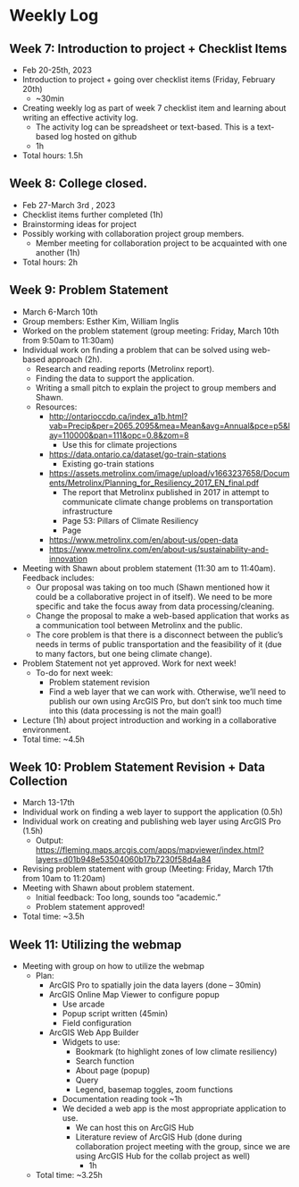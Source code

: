 # Weekly Log
## Week 7: Introduction to project + Checklist Items
- Feb 20-25th, 2023
- Introduction to project + going over checklist items (Friday, February 20th) 
  - ~30min 
- Creating weekly log as part of week 7 checklist item and learning about writing an effective activity log. 
  - The activity log can be spreadsheet or text-based. This is a text-based log hosted on github
  - 1h
- Total hours: 1.5h 
## Week 8: College closed. 
- Feb 27-March 3rd , 2023
- Checklist items further completed (1h) 
- Brainstorming ideas for project 
- Possibly working with collaboration project group members. 
  - Member meeting for collaboration project to be acquainted with one another (1h)
- Total hours: 2h
## Week 9: Problem Statement 
- March 6-March 10th 
- Group members: Esther Kim, William Inglis
- Worked on the problem statement (group meeting: Friday, March 10th from 9:50am to 11:30am) 
- Individual work on finding a problem that can be solved using web-based approach (2h). 
  - Research and reading reports (Metrolinx report).
  - Finding the data to support the application. 
  - Writing a small pitch to explain the project to group members and Shawn.
  - Resources: 
    - <http://ontarioccdp.ca/index_a1b.html?vab=Precip&per=2065.2095&mea=Mean&avg=Annual&pce=p5&lay=110000&pan=111&opc=0.8&zom=8>
      - Use this for climate projections 
    - <https://data.ontario.ca/dataset/go-train-stations>
      - Existing go-train stations 
    - <https://assets.metrolinx.com/image/upload/v1663237658/Documents/Metrolinx/Planning_for_Resiliency_2017_EN_final.pdf>
      - The report that Metrolinx published in 2017 in attempt to communicate climate change problems on transportation infrastructure
      - Page 53: Pillars of Climate Resiliency 
      - Page 
    - <https://www.metrolinx.com/en/about-us/open-data>
    - <https://www.metrolinx.com/en/about-us/sustainability-and-innovation> 
- Meeting with Shawn about problem statement (11:30 am to 11:40am). Feedback includes:
  - Our proposal was taking on too much (Shawn mentioned how it could be a collaborative project in of itself). We need to be more specific and take the focus away from data processing/cleaning. 
  - Change the proposal to make a web-based application that works as a communication tool between Metrolinx and the public.
  - The core problem is that there is a disconnect between the public’s needs in terms of public transportation and the feasibility of it (due to many factors, but one being climate change).  
- Problem Statement not yet approved. Work for next week! 
  - To-do for next week: 
    - Problem statement revision
    - Find a web layer that we can work with. Otherwise, we’ll need to publish our own using ArcGIS Pro, but don’t sink too much time into this (data processing is not the main goal!)
- Lecture (1h) about project introduction and working in a collaborative environment. 
- Total time: ~4.5h

## Week 10: Problem Statement Revision + Data Collection
- March 13-17th 
- Individual work on finding a web layer to support the application (0.5h)
- Individual work on creating and publishing web layer using ArcGIS Pro (1.5h) 
  - Output: <https://fleming.maps.arcgis.com/apps/mapviewer/index.html?layers=d01b948e53504060b17b7230f58d4a84> 
- Revising problem statement with group (Meeting: Friday, March 17th from 10am to 11:20am) 
- Meeting with Shawn about problem statement.
  - Initial feedback: Too long, sounds too “academic.” 
  - Problem statement approved!
- Total time: ~3.5h 

## Week 11: Utilizing the webmap
- Meeting with group on how to utilize the webmap 
  - Plan: 
    - ArcGIS Pro to spatially join the data layers (done – 30min)
    - ArcGIS Online Map Viewer to configure popup
      - Use arcade 
      - Popup script written (45min)
      - Field configuration 
    - ArcGIS Web App Builder
      - Widgets to use: 
        - Bookmark (to highlight zones of low climate resiliency) 
        - Search function 
        - About page (popup) 
        - Query
        - Legend, basemap toggles, zoom functions
      - Documentation reading took ~1h 
      - We decided a web app is the most appropriate application to use. 
        - We can host this on ArcGIS Hub 
        - Literature review of ArcGIS Hub (done during collaboration project meeting with the group, since we are using ArcGIS Hub for the collab project as well) 
          - 1h 
  - Total time: ~3.25h
